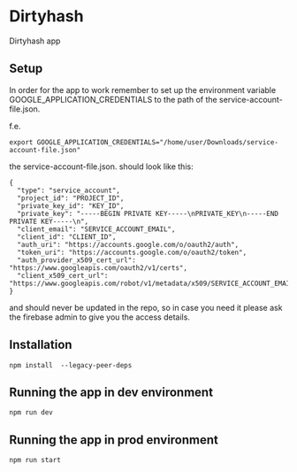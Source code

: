 # Dirtyhash

Dirtyhash app

## Setup

In order for the app to work remember to set up the environment variable GOOGLE_APPLICATION_CREDENTIALS to the path of the service-account-file.json.

f.e.

```
export GOOGLE_APPLICATION_CREDENTIALS="/home/user/Downloads/service-account-file.json"
```

the service-account-file.json. should look like this:

```
{
  "type": "service_account",
  "project_id": "PROJECT_ID",
  "private_key_id": "KEY_ID",
  "private_key": "-----BEGIN PRIVATE KEY-----\nPRIVATE_KEY\n-----END PRIVATE KEY-----\n",
  "client_email": "SERVICE_ACCOUNT_EMAIL",
  "client_id": "CLIENT_ID",
  "auth_uri": "https://accounts.google.com/o/oauth2/auth",
  "token_uri": "https://accounts.google.com/o/oauth2/token",
  "auth_provider_x509_cert_url": "https://www.googleapis.com/oauth2/v1/certs",
  "client_x509_cert_url": "https://www.googleapis.com/robot/v1/metadata/x509/SERVICE_ACCOUNT_EMAIL"
}
```

and should never be updated in the repo, so in case you need it please ask the firebase admin to give you the access details.

## Installation

```
npm install  --legacy-peer-deps
```

## Running the app in dev environment

```
npm run dev
```

## Running the app in prod environment

```
npm run start
```
